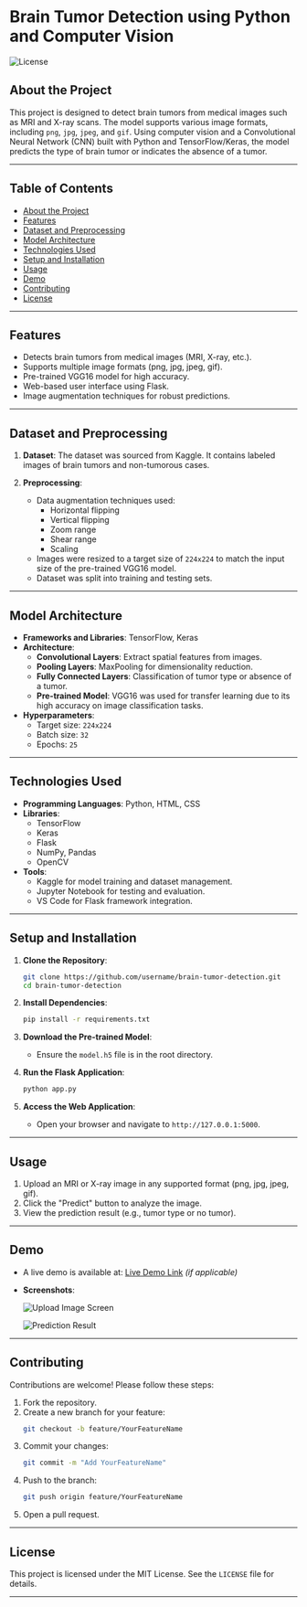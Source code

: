 # Brain Tumor Detection using Python and Computer Vision

![License](https://img.shields.io/badge/license-MIT-blue)

## **About the Project**
This project is designed to detect brain tumors from medical images such as MRI and X-ray scans. The model supports various image formats, including `png`, `jpg`, `jpeg`, and `gif`. Using computer vision and a Convolutional Neural Network (CNN) built with Python and TensorFlow/Keras, the model predicts the type of brain tumor or indicates the absence of a tumor.

---

## **Table of Contents**
- [About the Project](#about-the-project)
- [Features](#features)
- [Dataset and Preprocessing](#dataset-and-preprocessing)
- [Model Architecture](#model-architecture)
- [Technologies Used](#technologies-used)
- [Setup and Installation](#setup-and-installation)
- [Usage](#usage)
- [Demo](#demo)
- [Contributing](#contributing)
- [License](#license)

---

## **Features**
- Detects brain tumors from medical images (MRI, X-ray, etc.).
- Supports multiple image formats (png, jpg, jpeg, gif).
- Pre-trained VGG16 model for high accuracy.
- Web-based user interface using Flask.
- Image augmentation techniques for robust predictions.

---

## **Dataset and Preprocessing**

1. **Dataset**: The dataset was sourced from Kaggle. It contains labeled images of brain tumors and non-tumorous cases.
   
2. **Preprocessing**:
   - Data augmentation techniques used:
     - Horizontal flipping
     - Vertical flipping
     - Zoom range
     - Shear range
     - Scaling
   - Images were resized to a target size of `224x224` to match the input size of the pre-trained VGG16 model.
   - Dataset was split into training and testing sets.

---

## **Model Architecture**

- **Frameworks and Libraries**: TensorFlow, Keras
- **Architecture**:
  - **Convolutional Layers**: Extract spatial features from images.
  - **Pooling Layers**: MaxPooling for dimensionality reduction.
  - **Fully Connected Layers**: Classification of tumor type or absence of a tumor.
  - **Pre-trained Model**: VGG16 was used for transfer learning due to its high accuracy on image classification tasks.
- **Hyperparameters**:
  - Target size: `224x224`
  - Batch size: `32`
  - Epochs: `25`

---

## **Technologies Used**

- **Programming Languages**: Python, HTML, CSS
- **Libraries**:
  - TensorFlow
  - Keras
  - Flask
  - NumPy, Pandas
  - OpenCV
- **Tools**:
  - Kaggle for model training and dataset management.
  - Jupyter Notebook for testing and evaluation.
  - VS Code for Flask framework integration.

---

## **Setup and Installation**

1. **Clone the Repository**:
   ```bash
   git clone https://github.com/username/brain-tumor-detection.git
   cd brain-tumor-detection
   ```

2. **Install Dependencies**:
   ```bash
   pip install -r requirements.txt
   ```

3. **Download the Pre-trained Model**:
   - Ensure the `model.h5` file is in the root directory.

4. **Run the Flask Application**:
   ```bash
   python app.py
   ```

5. **Access the Web Application**:
   - Open your browser and navigate to `http://127.0.0.1:5000`.

---

## **Usage**

1. Upload an MRI or X-ray image in any supported format (png, jpg, jpeg, gif).
2. Click the "Predict" button to analyze the image.
3. View the prediction result (e.g., tumor type or no tumor).

---

## **Demo**

- A live demo is available at: [Live Demo Link](https://example.com) *(if applicable)*
- **Screenshots**:
  
  ![Upload Image Screen](images/upload_screen.png)
  
  ![Prediction Result](images/result_screen.png)

---

## **Contributing**

Contributions are welcome! Please follow these steps:

1. Fork the repository.
2. Create a new branch for your feature:
   ```bash
   git checkout -b feature/YourFeatureName
   ```
3. Commit your changes:
   ```bash
   git commit -m "Add YourFeatureName"
   ```
4. Push to the branch:
   ```bash
   git push origin feature/YourFeatureName
   ```
5. Open a pull request.

---

## **License**

This project is licensed under the MIT License. See the `LICENSE` file for details.

---

